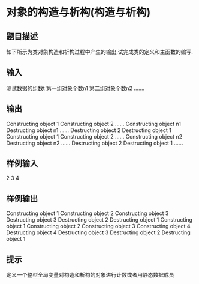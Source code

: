  # 对象的构造与析构(构造与析构)
 ## 题目描述
 如下所示为类对象构造和析构过程中产生的输出,试完成类的定义和主函数的编写.
 ## 输入
 测试数据的组数t
 第一组对象个数n1
 第二组对象个数n2
 .......
 ## 输出
 Constructing object 1
 Constructing object 2
 ......
 Constructing object n1
 Destructing object n1
 ......
 Destructing object 2
 Destructing object 1
 Constructing object 1
 Constructing object 2
 ......
 Constructing object n2
 Destructing object n2
 ......
 Destructing object 2
 Destructing object 1
 ......
 ## 样例输入
 2
 3
 4
 ## 样例输出
 Constructing object 1
 Constructing object 2
 Constructing object 3
 Destructing object 3
 Destructing object 2
 Destructing object 1
 Constructing object 1
 Constructing object 2
 Constructing object 3
 Constructing object 4
 Destructing object 4
 Destructing object 3
 Destructing object 2
 Destructing object 1
 ## 提示
 
 定义一个整型全局变量对构造和析构的对象进行计数或者用静态数据成员
 

